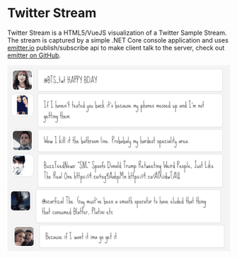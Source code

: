 # Twitter Stream

Twitter Stream is a HTML5/VueJS visualization of a Twitter Sample Stream. The stream is captured by a simple .NET Core console application and uses [emitter.io](https://emitter.io) publish/subscribe api to make client talk to the server, check out [emitter on GitHub](https://github.com/emitter-io/emitter).

![](demo.gif)